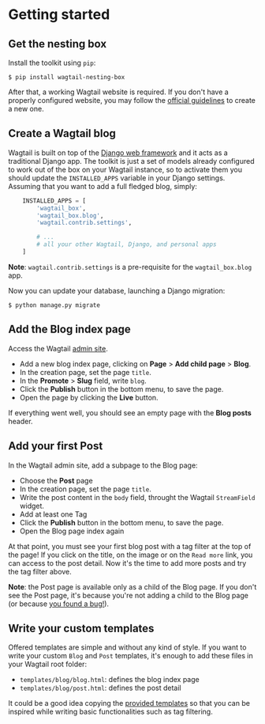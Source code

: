 # Getting started

## Get the nesting box

Install the toolkit using ``pip``:

    $ pip install wagtail-nesting-box

After that, a working Wagtail website is required. If you don't have a properly configured
website, you may follow the [official guidelines][1] to create a new one.

## Create a Wagtail blog

Wagtail is built on top of the [Django web framework][2] and it acts as a traditional Django app.
The toolkit is just a set of models already configured to work out of the box on your Wagtail
instance, so to activate them you should update the ``INSTALLED_APPS`` variable in your Django
settings. Assuming that you want to add a full fledged blog, simply:

```python
    INSTALLED_APPS = [
        'wagtail_box',
        'wagtail_box.blog',
        'wagtail.contrib.settings',

        # ...
        # all your other Wagtail, Django, and personal apps
    ]
```

**Note**: ``wagtail.contrib.settings`` is a pre-requisite for the ``wagtail_box.blog`` app.

Now you can update your database, launching a Django migration:

    $ python manage.py migrate

## Add the Blog index page

Access the Wagtail [admin site](http://127.0.0.1:8000/admin/login/).

* Add a new blog index page, clicking on **Page** > **Add child page** > **Blog**.
* In the creation page, set the page ``title``.
* In the **Promote** > **Slug** field, write ``blog``.
* Click the **Publish** button in the bottom menu, to save the page.
* Open the page by clicking the **Live** button.

If everything went well, you should see an empty page with the **Blog posts** header.

## Add your first Post

In the Wagtail admin site, add a subpage to the Blog page:

* Choose the **Post** page
* In the creation page, set the page ``title``.
* Write the post content in the ``body`` field, throught the Wagtail ``StreamField`` widget.
* Add at least one Tag
* Click the **Publish** button in the bottom menu, to save the page.
* Open the Blog page index again

At that point, you must see your first blog post with a tag filter at the top of the page! If you
click on the title, on the image or on the ``Read more`` link, you can access to the post detail.
Now it's the time to add more posts and try the tag filter above.

**Note**: the Post page is available only as a child of the Blog page. If you don't see the Post page,
it's because you're not adding a child to the Blog page (or because [you found a bug!][3]).

## Write your custom templates

Offered templates are simple and without any kind of style. If you want to write your custom ``Blog``
and ``Post`` templates, it's enough to add these files in your Wagtail root folder:

* ``templates/blog/blog.html``: defines the blog index page
* ``templates/blog/post.html``: defines the post detail

It could be a good idea copying the [provided templates][4] so that you can be inspired while writing
basic functionalities such as tag filtering.

[1]: http://docs.wagtail.io/en/latest/getting_started/index.html
[2]: https://www.djangoproject.com/
[3]: https://github.com/palazzem/wagtail-nesting-box/issues
[4]: https://github.com/palazzem/wagtail-nesting-box/tree/master/wagtail_box/blog/templates/blog
